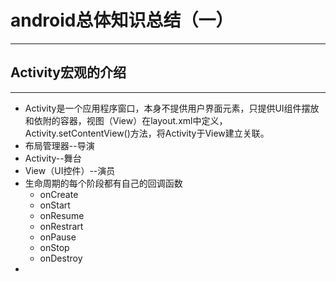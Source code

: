 # android总体知识总结（一）

----

## Activity宏观的介绍

-----

* Activity是一个应用程序窗口，本身不提供用户界面元素，只提供UI组件摆放和依附的容器，视图（View）在layout.xml中定义，Activity.setContentView()方法，将Activity于View建立关联。
* 布局管理器--导演
* Activity--舞台
* View（UI控件）--演员
* 生命周期的每个阶段都有自己的回调函数
	* onCreate
	* onStart
	* onResume
	* onRestrart
	* onPause
	* onStop
	* onDestroy
*  
